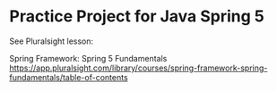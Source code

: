# Practice Project for Java Spring 5

See Pluralsight lesson:

Spring Framework: Spring 5 Fundamentals
https://app.pluralsight.com/library/courses/spring-framework-spring-fundamentals/table-of-contents
